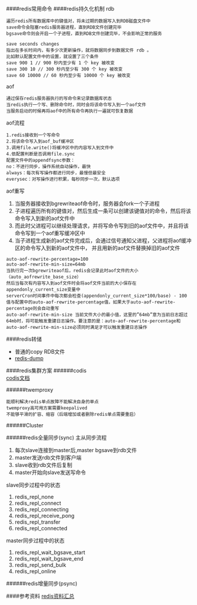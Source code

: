 ####redis常用命令
####redis持久化机制
rdb
```
遍历redis所有数据库中的键值对，将未过期的数据写入到RDB磁盘文件中
save命令会阻塞redis服务器进程，直到RDB文件创建完毕
bgsave命令则会开启一个子进程，直到RDB文件创建完毕，不会影响正常的服务
```
```
save seconds changes 
指出在多长时间内，有多少次更新操作，就将数据同步到数据文件 rdb 。 
比如默认配置文件中的设置，就设置了三个条件 
save 900 1 // 900 秒内至少有 1 个 key 被改变 
save 300 10 // 300 秒内至少有 300 个 key 被改变 
save 60 10000 // 60 秒内至少有 10000 个 key 被改变
```
aof
```
通过保存redis服务器执行的写命令来记录数据库状态
当redis执行一个写、删除命令时，同时会将该命令写入到一个aof文件
当服务启动的时候再将aof中的所有命令再执行一遍就可恢复数据
```
aof流程
```
1.redis接收到一个写命令
2.将该命令写入到aof_buf缓冲区
3.调用file.write()将缓冲区中的内容写入到文件中
4.依配置判断是否调用file.sync
配置文件中的appendfsync参数：
no：不进行同步，操作系统自动操作，最快
always：每次有写操作都进行同步，最慢但最安全
everysec：对写操作进行积累，每秒同步一次，默认选项
```
aof重写
1.    当服务器接收到bgrewriteaof命令时，服务器会fork一个子进程
2.    子进程遍历所有的键值对，然后生成一条可以创建该键值对的命令，然后将该命令写入到新的aof文件中
3.    而此时父进程可以继续处理请求，并将写命令写到旧的aof文件中，并且将该命令写到一个aof重写缓冲区中
4.    当子进程生成新的aof文件完成后，会通过信号通知父进程，父进程将aof缓冲区的命令写入到新的aof文件中，
并且用新的aof文件替换掉旧的aof文件
```
auto-aof-rewrite-percentage=100
auto-aof-rewrite-min-size=64mb
当执行完一次bgrewriteaof后，redis会记录此时aof文件的大小（auto_aofrewrite_base_size）
然后当每次有内容写入到aof文件时会将aof文件当前的大小保存在appendonly_current_size变量中
serverCron时间事件中每次都会检查(appendonly_current_size*100/base) - 100 值与配置中的auto-aof-rewrite-percentage值，如果大于auto-aof-rewrite-percentage则会自动重写
auto-aof-rewrite-min-size 当前文件大小的最小值，这里的”64mb”意为当前日志超过64mb时，将可能触发重建日志操作。要注意的是：auto-aof-rewrite-percentage和auto-aof-rewrite-min-size必须同时满足才可以触发重建日志操作
```

####redis转储
-    普通的copy RDB文件
-    [redis-dump](https://github.com/delano/redis-dump)

####redis集群方案
######codis   
[codis文档](https://github.com/wandoulabs/codis/blob/master/doc/tutorial_zh.md)

######twemproxy

```
能顺利解决redis单点故障不能解决自身的单点
twemproxy高可用方案需要keepalived
不能够平滑的扩容、缩容（后端增加或者删除redis单点需要重启）
```
######Cluster

######redis全量同步(sync)
主从同步流程

1. 每次slave连接到master后,master bgsave到rdb文件
2. master发送rdb文件到客户端
3. slave收到rdb文件后复制
4. master开始向slave发送写命令

slave同步过程中的状态

1. redis_repl_none
2. redis_repl_connect
3. redis_repl_connecting
4. redis_repl_receive_pong
5. redis_repl_transfer
6. redis_repl_connected

master同步过程中的状态

1. redis_repl_wait_bgsave_start
2. redis_repl_wait_bgsave_end
3. redis_repl_send_bulk
4. redis_repl_online

######redis增量同步(psync)

####参考资料
[redis资料汇总](http://blog.nosqlfan.com/html/3537.html)